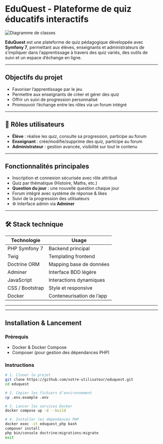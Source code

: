 #  EduQuest - Plateforme de quiz éducatifs interactifs

![Diagramme de classes](assets/images/class-diagram.png)

**EduQuest** est une plateforme de quiz pédagogique développée avec **Symfony 7**, permettant aux élèves, enseignants et administrateurs de s’impliquer dans l’apprentissage à travers des quiz variés, des outils de suivi et un espace d’échange en ligne.

---

## Objectifs du projet

- Favoriser l’apprentissage par le jeu
- Permettre aux enseignants de créer et gérer des quiz
- Offrir un suivi de progression personnalisé
- Promouvoir l’échange entre les rôles via un forum intégré

---

## 👥 Rôles utilisateurs

-  **Élève** : réalise les quiz, consulte sa progression, participe au forum
-  **Enseignant** : crée/modifie/supprime des quiz, participe au forum
-  **Administrateur** : gestion avancée, visibilité sur tout le contenu

---

##  Fonctionnalités principales

-  Inscription et connexion sécurisée avec rôle attribué
-  Quiz par thématique (Histoire, Maths, etc.)
-  **Question du jour** : une nouvelle question chaque jour
-  Forum intégré avec système de réponse & likes
-  Suivi de la progression des utilisateurs
- ⚙ Interface admin via **Adminer**

---

## 🛠️ Stack technique

| Technologie     | Usage                           |
|----------------|----------------------------------|
| PHP Symfony 7   | Backend principal                |
| Twig            | Templating frontend              |
| Doctrine ORM    | Mapping base de données          |
| Adminer         | Interface BDD légère             |
| JavaScript      | Interactions dynamiques          |
| CSS / Bootstrap | Style et responsive              |
| Docker          | Conteneurisation de l’app        |

---


---

##  Installation & Lancement

###  Prérequis

- Docker & Docker Compose
- Composer (pour gestion des dépendances PHP)

###  Instructions

```bash
# 1. Cloner le projet
git clone https://github.com/votre-utilisateur/eduquest.git
cd eduquest

# 2. Copier les fichiers d’environnement
cp .env.example .env

# 3. Lancer les services Docker
docker compose up -d --build

# 4. Installer les dépendances PHP
docker exec -it eduquest_php bash
composer install
php bin/console doctrine:migrations:migrate
exit


